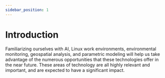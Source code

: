 ```yaml
---
sidebar_position: 1
---
```


# Introduction

Familiarizing ourselves with AI, Linux work environments, environmental monitoring, geospatial analysis, and parametric modeling will help us take advantage of the numerous opportunities that these technologies offer in the near future. These areas of technology are all highly relevant and important, and are expected to have a significant impact.